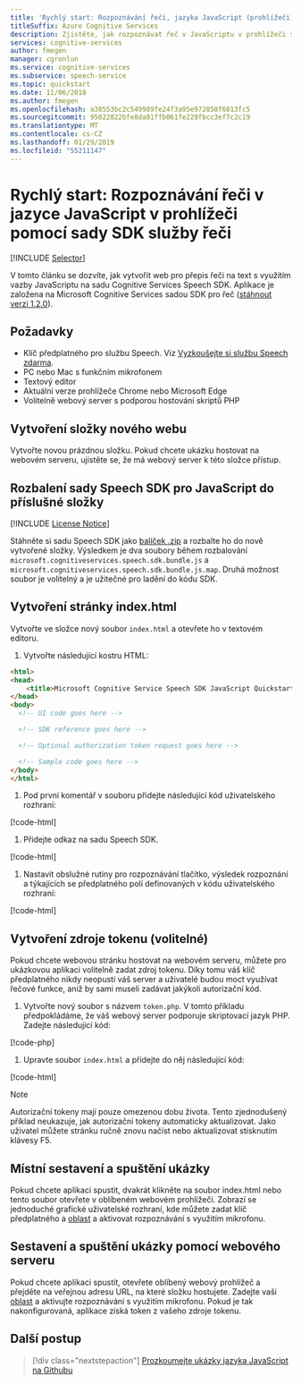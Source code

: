 ```yaml
---
title: 'Rychlý start: Rozpoznávání řeči, jazyka JavaScript (prohlížeči) – hlasové služby'
titleSuffix: Azure Cognitive Services
description: Zjistěte, jak rozpoznávat řeč v JavaScriptu v prohlížeči s využitím sady Speech SDK.
services: cognitive-services
author: fmegen
manager: cgronlun
ms.service: cognitive-services
ms.subservice: speech-service
ms.topic: quickstart
ms.date: 11/06/2018
ms.author: fmegen
ms.openlocfilehash: a38553bc2c549989fe24f3a95e972858f6813fc5
ms.sourcegitcommit: 95822822bfe8da01ffb061fe229fbcc3ef7c2c19
ms.translationtype: MT
ms.contentlocale: cs-CZ
ms.lasthandoff: 01/29/2019
ms.locfileid: "55211147"
---
```

# <a name="quickstart-recognize-speech-in-javascript-in-a-browser-using-the-speech-service-sdk"></a>Rychlý start: Rozpoznávání řeči v jazyce JavaScript v prohlížeči pomocí sady SDK služby řeči

[!INCLUDE [Selector](../../../includes/cognitive-services-speech-service-quickstart-selector.md)]

V tomto článku se dozvíte, jak vytvořit web pro přepis řeči na text s využitím vazby JavaScriptu na sadu Cognitive Services Speech SDK.
Aplikace je založena na Microsoft Cognitive Services sadou SDK pro řeč ([stáhnout verzi 1.2.0](https://aka.ms/csspeech/jsbrowserpackage)).

## <a name="prerequisites"></a>Požadavky

* Klíč předplatného pro službu Speech. Viz [Vyzkoušejte si službu Speech zdarma](get-started.md).
* PC nebo Mac s funkčním mikrofonem
* Textový editor
* Aktuální verze prohlížeče Chrome nebo Microsoft Edge
* Volitelně webový server s podporou hostování skriptů PHP

## <a name="create-a-new-website-folder"></a>Vytvoření složky nového webu

Vytvořte novou prázdnou složku. Pokud chcete ukázku hostovat na webovém serveru, ujistěte se, že má webový server k této složce přístup.

## <a name="unpack-the-speech-sdk-for-javascript-into-that-folder"></a>Rozbalení sady Speech SDK pro JavaScript do příslušné složky

[!INCLUDE [License Notice](../../../includes/cognitive-services-speech-service-license-notice.md)]

Stáhněte si sadu Speech SDK jako [balíček .zip](https://aka.ms/csspeech/jsbrowserpackage) a rozbalte ho do nově vytvořené složky. Výsledkem je dva soubory během rozbalování `microsoft.cognitiveservices.speech.sdk.bundle.js` a `microsoft.cognitiveservices.speech.sdk.bundle.js.map`.
Druhá možnost soubor je volitelný a je užitečné pro ladění do kódu SDK.

## <a name="create-an-indexhtml-page"></a>Vytvoření stránky index.html

Vytvořte ve složce nový soubor `index.html` a otevřete ho v textovém editoru.

1. Vytvořte následující kostru HTML:

  ```html
  <html>
  <head>
      <title>Microsoft Cognitive Service Speech SDK JavaScript Quickstart</title>
  </head>
  <body>
    <!-- UI code goes here -->

    <!-- SDK reference goes here -->

    <!-- Optional authorization token request goes here -->

    <!-- Sample code goes here -->
  </body>
  </html>
  ```

1. Pod první komentář v souboru přidejte následující kód uživatelského rozhraní:

  [!code-html[](~/samples-cognitive-services-speech-sdk/quickstart/js-browser/index.html#uidiv)]

1. Přidejte odkaz na sadu Speech SDK.

  [!code-html[](~/samples-cognitive-services-speech-sdk/quickstart/js-browser/index.html#speechsdkref)]

1. Nastavit obslužné rutiny pro rozpoznávání tlačítko, výsledek rozpoznání a týkajících se předplatného polí definovaných v kódu uživatelského rozhraní:

  [!code-html[](~/samples-cognitive-services-speech-sdk/quickstart/js-browser/index.html#quickstartcode)]

## <a name="create-the-token-source-optional"></a>Vytvoření zdroje tokenu (volitelné)

Pokud chcete webovou stránku hostovat na webovém serveru, můžete pro ukázkovou aplikaci volitelně zadat zdroj tokenu.
Díky tomu váš klíč předplatného nikdy neopustí váš server a uživatelé budou moct využívat řečové funkce, aniž by sami museli zadávat jakýkoli autorizační kód.

1. Vytvořte nový soubor s názvem `token.php`. V tomto příkladu předpokládáme, že váš webový server podporuje skriptovací jazyk PHP. Zadejte následující kód:

  [!code-php[](~/samples-cognitive-services-speech-sdk/quickstart/js-browser/token.php)]

1. Upravte soubor `index.html` a přidejte do něj následující kód:

  [!code-html[](~/samples-cognitive-services-speech-sdk/quickstart/js-browser/index.html#authorizationfunction)]

> [!NOTE]
> Autorizační tokeny mají pouze omezenou dobu života.
> Tento zjednodušený příklad neukazuje, jak autorizační tokeny automaticky aktualizovat. Jako uživatel můžete stránku ručně znovu načíst nebo aktualizovat stisknutím klávesy F5.

## <a name="build-and-run-the-sample-locally"></a>Místní sestavení a spuštění ukázky

Pokud chcete aplikaci spustit, dvakrát klikněte na soubor index.html nebo tento soubor otevřete v oblíbeném webovém prohlížeči. Zobrazí se jednoduché grafické uživatelské rozhraní, kde můžete zadat klíč předplatného a [oblast](regions.md) a aktivovat rozpoznávání s využitím mikrofonu.

## <a name="build-and-run-the-sample-via-a-web-server"></a>Sestavení a spuštění ukázky pomocí webového serveru

Pokud chcete aplikaci spustit, otevřete oblíbený webový prohlížeč a přejděte na veřejnou adresu URL, na které složku hostujete. Zadejte vaši [oblast](regions.md) a aktivujte rozpoznávání s využitím mikrofonu. Pokud je tak nakonfigurovaná, aplikace získá token z vašeho zdroje tokenu.

## <a name="next-steps"></a>Další postup

> [!div class="nextstepaction"]
> [Prozkoumejte ukázky jazyka JavaScript na Githubu](https://aka.ms/csspeech/samples)
